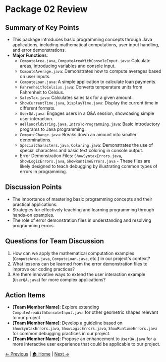 
# Package 02 Review

## Summary of Key Points
- This package introduces basic programming concepts through Java applications, including mathematical computations, user input handling, and error demonstrations.
- **Major Functions**:
  - `ComputeArea.java`, `ComputeAreaWithConsoleInput.java`: Calculate areas, introducing variables and console input.
  - `ComputeAverage.java`: Demonstrates how to compute averages based on user inputs.
  - `ComputeLoan.java`: A simple application to calculate loan payments.
  - `FahrenheitToCelsius.java`: Converts temperature units from Fahrenheit to Celsius.
  - `SalesTax.java`: Calculates sales tax for a given amount.
  - `ShowCurrentTime.java`, `DisplayTime.java`: Display the current time in different formats.
  - `UserQA.java`: Engages users in a Q&A session, showcasing simple user interaction.
  - `HelloWorldString.java`, `IntroToProgramming.java`: Basic introductory programs to Java programming.
  - `ComputeChange.java`: Breaks down an amount into smaller denominations.
  - `SpecialCharacters.java`, `Coloring.java`: Demonstrates the use of special characters and basic text coloring in console output.
  - Error Demonstration Files: `ShowSyntaxErrors.java`, `ShowLogicErrors.java`, `ShowRuntimeErrors.java` - These files are likely designed to teach debugging by illustrating common types of errors in programming.

## Discussion Points
- The importance of mastering basic programming concepts and their practical applications.
- Strategies for effectively teaching and learning programming through hands-on examples.
- The role of error demonstration files in understanding and resolving programming errors.

## Questions for Team Discussion
1. How can we apply the mathematical computation examples (`ComputeArea.java`, `ComputeLoan.java`, etc.) in our project's context?
2. What lessons can be learned from the error demonstration files to improve our coding practices?
3. Are there innovative ways to extend the user interaction example (`UserQA.java`) for more complex applications?

## Action Items
- **[Team Member Name]**: Explore extending `ComputeAreaWithConsoleInput.java` for other geometric shapes relevant to our project.
- **[Team Member Name]**: Develop a guideline based on `ShowSyntaxErrors.java`, `ShowLogicErrors.java`, `ShowRuntimeErrors.java` for common debugging practices in our project.
- **[Team Member Name]**: Propose an enhancement to `UserQA.java` for a more interactive user experience that could be applicable to our project.

[← Previous](./Package_01_Review.md) | [🏠 Home](./README.md) | [Next →](./Package_03_Review.md)
